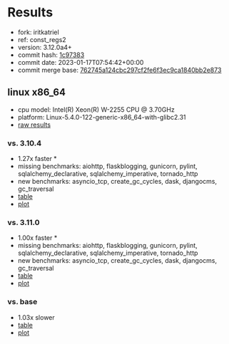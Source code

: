 # Results

- fork: iritkatriel
- ref: const_regs2
- version: 3.12.0a4+
- commit hash: [1c97383](https://github.com/iritkatriel/cpython/commit/1c97383)
- commit date: 2023-01-17T07:54:42+00:00
- commit merge base: [762745a124cbc297cf2fe6f3ec9ca1840bb2e873](https://github.com/iritkatriel/cpython/commit/762745a124cbc297cf2fe6f3ec9ca1840bb2e873)

## linux x86_64

- cpu model: Intel(R) Xeon(R) W-2255 CPU @ 3.70GHz
- platform: Linux-5.4.0-122-generic-x86_64-with-glibc2.31
- [raw results](bm-20230117-linux-x86_64-iritkatriel-const_regs2-3.12.0a4%2B-1c97383.json)

### vs. 3.10.4

- 1.27x faster \*
- missing benchmarks: aiohttp, flaskblogging, gunicorn, pylint, sqlalchemy_declarative, sqlalchemy_imperative, tornado_http
- new benchmarks: asyncio_tcp, create_gc_cycles, dask, djangocms, gc_traversal
- [table](bm-20230117-linux-x86_64-iritkatriel-const_regs2-3.12.0a4%2B-1c97383-vs-3.10.4.md)
- [plot](bm-20230117-linux-x86_64-iritkatriel-const_regs2-3.12.0a4%2B-1c97383-vs-3.10.4.png)

### vs. 3.11.0

- 1.00x faster \*
- missing benchmarks: aiohttp, flaskblogging, gunicorn, pylint, sqlalchemy_declarative, sqlalchemy_imperative, tornado_http
- new benchmarks: asyncio_tcp, create_gc_cycles, dask, djangocms, gc_traversal
- [table](bm-20230117-linux-x86_64-iritkatriel-const_regs2-3.12.0a4%2B-1c97383-vs-3.11.0.md)
- [plot](bm-20230117-linux-x86_64-iritkatriel-const_regs2-3.12.0a4%2B-1c97383-vs-3.11.0.png)

### vs. base

- 1.03x slower
- [table](bm-20230117-linux-x86_64-iritkatriel-const_regs2-3.12.0a4%2B-1c97383-vs-base.md)
- [plot](bm-20230117-linux-x86_64-iritkatriel-const_regs2-3.12.0a4%2B-1c97383-vs-base.png)

